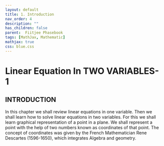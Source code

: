 ```yaml
---
layout: default
title: 1. Introduction
nav_order: 4
description: ""
has_children: false
parent:  Fiitjee Phasebook
tags: [MathJax, Mathematic]
mathjax: true
css: blue.css
---
```

<style>
.heading1 {
    color: red;
    font-weight:700;
    font-size: 35px;
}
.heading2 {
    color: blue;
    font-weight:700;
    font-size: 30px;
}
</style>

# Linear Equation In TWO VARIABLES-1 

## INTRODUCTION  

In this chapter we shall review linear equations in one variable. Then we shall learn how to solve linear equations in two variables. For this we shall learn graphical representation of a point in a plane. We shall represent a point with the help of two numbers known as coordinates of that point. The concept of coordinates was given by the French Mathematician Rene Descartes (1596-1650), which integrates Algebra and geometry.
